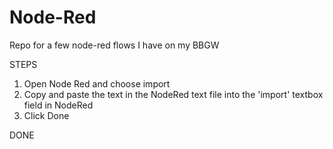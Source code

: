 # Node-Red
Repo for a few node-red flows I have on my BBGW


STEPS
1. Open Node Red and choose import
2. Copy and paste the text in the NodeRed text file into the 'import' textbox field in NodeRed
3. Click Done

DONE
